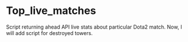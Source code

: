 # Top_live_matches
Script returning ahead API live stats about particular Dota2 match.
Now, I will add script for destroyed towers.
